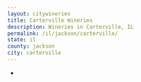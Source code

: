 ```yaml
---
layout: citywineries
title: Carterville Wineries
description: Wineries in Carterville, IL
permalink: /il/jackson/carterville/
state: il
county: jackson
city: carterville
---
```

-
